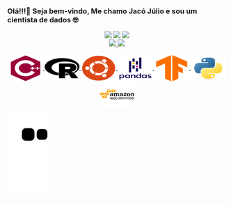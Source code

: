 ### Olá!!!👋 Seja bem-vindo, Me chamo Jacó Júlio e sou um cientista de dados 🤓

<div align="center"> 
  <a href="https://instagram.com/jacojulio_jj" target="_blank"><img src="https://img.shields.io/badge/-Instagram-%23E4405F?style=for-the-badge&logo=instagram&logoColor=white" target="_blank"></a> 
  <a href = "mailto:jacojulio@gmail.com"><img src="https://img.shields.io/badge/-Gmail-%23333?style=for-the-badge&logo=gmail&logoColor=white" target="_blank"></a>
  <a href="https://www.linkedin.com/in/jacó-júlio-de-souza-costa" target="_blank"><img src="https://img.shields.io/badge/-LinkedIn-%230077B5?style=for-the-badge&logo=linkedin&logoColor=white" target="_blank"></a> 
  
</div>

<div align="center">
  <a href="https://github.com/Jaco-Julio">
  <img height="180em" src="https://github-readme-stats.vercel.app/api?username=Jaco-Julio&show_icons=true&theme=dracula&include_all_commits=true&count_private=true"/>
  <img height="180em" src="https://github-readme-stats.vercel.app/api/top-langs/?username=Jaco-Julio&layout=compact&langs_count=7&theme=dracula"/>
</div>

<div align="center" style="display: inline_block"><br>
  <img align="center" alt="Rafa-Js" height="60" width="80" src="https://raw.githubusercontent.com/devicons/devicon/master/icons/cplusplus/cplusplus-plain.svg">
  <img align="center" alt="Rafa-Ts" height="60" width="80" src="https://raw.githubusercontent.com/devicons/devicon/master/icons/r/r-plain.svg">
  <img align="center" alt="Rafa-React" height="60" width="80" src="https://raw.githubusercontent.com/devicons/devicon/master/icons/ubuntu/ubuntu-plain.svg">
  <img align="center" alt="Rafa-HTML" height="60" width="80" src="https://raw.githubusercontent.com/devicons/devicon/master/icons/pandas/pandas-original-wordmark.svg">
  <img align="center" alt="Rafa-CSS" height="60" width="80" src="https://raw.githubusercontent.com/devicons/devicon/master/icons/tensorflow/tensorflow-original.svg">
  <img align="center" alt="Rafa-Python" height="60" width="80" src="https://raw.githubusercontent.com/devicons/devicon/master/icons/python/python-original.svg">
  <img align="center" alt="Rafa-Csharp" height="60" width="80" src="https://raw.githubusercontent.com/devicons/devicon/master/icons/amazonwebservices/amazonwebservices-original-wordmark.svg">
</div>

  ![Snake animation](https://github.com/rafaballerini/rafaballerini/blob/output/github-contribution-grid-snake.svg)
